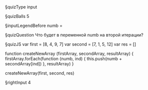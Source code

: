 §quizType
input

§quizBalls
5

§inputLegendBefore
numb =


§quizQuestion
Что будет в переменной numb на второй итерации?



§quizJS
var first = [8, 4, 9, 7]
var second = [7, 1, 5, 12]
var res = []

function createNewArray (firstArray, secondArray, resultArray) {
  firstArray.forEach(function (numb, ind) {
    this.push(numb + secondArray[ind])
  }, resultArray)
}

createNewArray(first, second, res)


§rightInput
4
